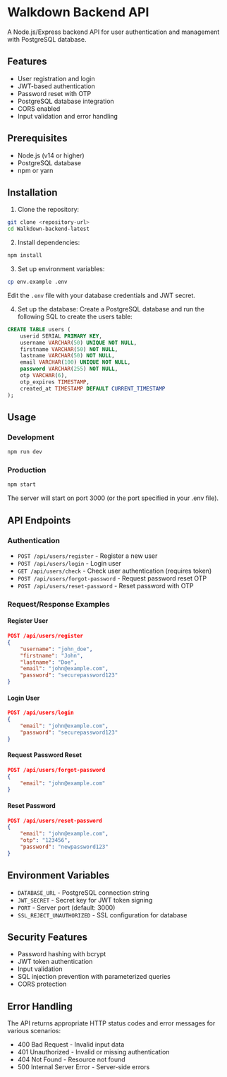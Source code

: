 # Walkdown Backend API

A Node.js/Express backend API for user authentication and management with PostgreSQL database.

## Features

- User registration and login
- JWT-based authentication
- Password reset with OTP
- PostgreSQL database integration
- CORS enabled
- Input validation and error handling

## Prerequisites

- Node.js (v14 or higher)
- PostgreSQL database
- npm or yarn

## Installation

1. Clone the repository:
```bash
git clone <repository-url>
cd Walkdown-backend-latest
```

2. Install dependencies:
```bash
npm install
```

3. Set up environment variables:
```bash
cp env.example .env
```
Edit the `.env` file with your database credentials and JWT secret.

4. Set up the database:
Create a PostgreSQL database and run the following SQL to create the users table:

```sql
CREATE TABLE users (
    userid SERIAL PRIMARY KEY,
    username VARCHAR(50) UNIQUE NOT NULL,
    firstname VARCHAR(50) NOT NULL,
    lastname VARCHAR(50) NOT NULL,
    email VARCHAR(100) UNIQUE NOT NULL,
    password VARCHAR(255) NOT NULL,
    otp VARCHAR(6),
    otp_expires TIMESTAMP,
    created_at TIMESTAMP DEFAULT CURRENT_TIMESTAMP
);
```

## Usage

### Development
```bash
npm run dev
```

### Production
```bash
npm start
```

The server will start on port 3000 (or the port specified in your .env file).

## API Endpoints

### Authentication
- `POST /api/users/register` - Register a new user
- `POST /api/users/login` - Login user
- `GET /api/users/check` - Check user authentication (requires token)
- `POST /api/users/forgot-password` - Request password reset OTP
- `POST /api/users/reset-password` - Reset password with OTP

### Request/Response Examples

#### Register User
```json
POST /api/users/register
{
    "username": "john_doe",
    "firstname": "John",
    "lastname": "Doe",
    "email": "john@example.com",
    "password": "securepassword123"
}
```

#### Login User
```json
POST /api/users/login
{
    "email": "john@example.com",
    "password": "securepassword123"
}
```

#### Request Password Reset
```json
POST /api/users/forgot-password
{
    "email": "john@example.com"
}
```

#### Reset Password
```json
POST /api/users/reset-password
{
    "email": "john@example.com",
    "otp": "123456",
    "password": "newpassword123"
}
```

## Environment Variables

- `DATABASE_URL` - PostgreSQL connection string
- `JWT_SECRET` - Secret key for JWT token signing
- `PORT` - Server port (default: 3000)
- `SSL_REJECT_UNAUTHORIZED` - SSL configuration for database

## Security Features

- Password hashing with bcrypt
- JWT token authentication
- Input validation
- SQL injection prevention with parameterized queries
- CORS protection

## Error Handling

The API returns appropriate HTTP status codes and error messages for various scenarios:
- 400 Bad Request - Invalid input data
- 401 Unauthorized - Invalid or missing authentication
- 404 Not Found - Resource not found
- 500 Internal Server Error - Server-side errors